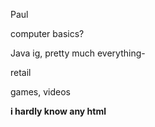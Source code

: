 Paul

computer basics?

Java ig, pretty much everything-

retail

games, videos

<b>i hardly know any html<b/>
